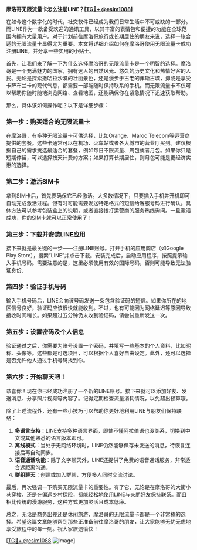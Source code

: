 **摩洛哥无限流量卡怎么注册LINE？[[TG💪+ @esim1088](https://t.me/s/esim1088)]**

在如今这个数字化的时代，社交软件已经成为我们日常生活中不可或缺的一部分。而LINE作为一款备受欢迎的通讯工具，以其丰富的表情包和便捷的功能在全球范围内拥有大量用户。对于计划前往摩洛哥旅行或长期居住的朋友来说，选择一张合适的无限流量卡显得尤为重要。本文将详细介绍如何在摩洛哥使用无限流量卡成功注册LINE，并分享一些实用的小贴士。

首先，让我们来了解一下为什么选择摩洛哥的无限流量卡是一个明智的选择。摩洛哥是一个充满魅力的国家，拥有迷人的自然风光、悠久的历史文化和热情好客的人民。无论是探索撒哈拉沙漠的壮丽景色，还是漫步于古老的菲斯古城，抑或是享受卡萨布兰卡的现代气息，都需要一部能随时保持联系的手机。而无限流量卡不仅可以帮助你随时随地浏览网络、查看地图，还能确保你在紧急情况下迅速获取帮助。

那么，具体该如何操作呢？以下是详细步骤：

### **第一步：购买适合的无限流量卡**
在摩洛哥，有多种无限流量卡可供选择，比如Orange、Maroc Telecom等运营商提供的套餐。这些卡通常可以在机场、火车站或者各大城市的营业厅买到。建议根据自己的需求挑选最适合的套餐，例如每日不限流量、周包或者月包。如果你只是短期停留，可以选择按天计费的方案；如果打算长期居住，则月包可能是更经济实惠的选择。

### **第二步：激活SIM卡**
拿到SIM卡后，首先要确保它已经激活。大多数情况下，只要插入手机并开机即可自动完成激活过程。但有时可能需要发送特定格式的短信给客服号码进行确认。具体方法可以参考包装盒上的说明，或者直接拨打运营商的服务热线询问。一旦激活成功，你的SIM卡就可以正常使用了！

### **第三步：下载并安装LINE应用**
接下来就是最关键的一步——注册LINE账号。打开手机的应用商店（如Google Play Store），搜索“LINE”并点击下载。安装完成后，启动应用程序，按照提示输入手机号码。需要注意的是，这里必须使用有效的国际号码，否则可能导致无法验证身份。

### **第四步：验证手机号码**
输入手机号码后，LINE会向该号码发送一条包含验证码的短信。如果你所在的地区信号良好，验证码应该很快就能收到。不过，也有可能因为网络延迟等原因导致接收时间稍长。如果超过五分钟仍未收到验证码，请尝试重新发送一次。

### **第五步：设置密码及个人信息**
验证通过之后，你需要为账号设置一个密码，并填写一些基本的个人资料，比如昵称、头像等。这些都是可选项目，可以根据个人喜好自由设定。此外，还可以选择是否允许他人通过手机号码找到你。

### **第六步：开始聊天吧！**
恭喜你！现在你已经成功注册了一个新的LINE账号。接下来就可以添加好友、发送消息、分享照片视频等内容了。记得定期检查流量消耗情况，以免超出预算哦。

除了上述流程外，还有一些小技巧可以帮助你更好地利用LINE与朋友们保持联络：

1. **多语言支持**：LINE支持多种语言界面，即使不懂阿拉伯语也没关系，切换到中文或其他熟悉的语言版本即可。
2. **离线模式**：当处于无网络环境时，LINE仍然能够保存未发送的消息，待恢复连接后再自动同步。
3. **语音通话功能**：除了文字聊天外，LINE还提供了免费的语音通话服务，非常适合远距离沟通。
4. **群组聊天**：创建或加入群聊，方便多人同时交流讨论。

最后，再次强调一下购买无限流量卡的重要性。有了它，无论是在摩洛哥的大街小巷穿梭，还是在偏远乡村探险，都能轻松地使用LINE与亲朋好友保持联系。而且相比传统的漫游服务，这种方式更加灵活且成本低廉。

总之，无论是商务出差还是休闲旅游，摩洛哥的无限流量卡都是一个非常棒的选择。希望这篇文章能够帮到那些正准备前往摩洛哥的朋友，让大家能够无忧无虑地享受旅程中的每一刻。祝大家旅途愉快！

[[TG💪+ @esim1088](https://t.me/s/esim1088) ![Image](https://i.postimg.cc/4NQfJmqS/Snipaste-2025-05-13-00-14-12.png)]